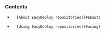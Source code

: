 <!-- usedin: [ _legacy_docker/deployment/easy-deploy-repos.md, _maestro/Deployment/easy-deploy-repos.md, _node/deployment/easy-deploy-repos.md, _rails/deployment/easy-deploy-repos.md, _skycap/deployment/easy-deploy-repos.md] -->


### Contents

*		[About EasyDeploy repositories](#about)
*		[Using EasyDeploy repositories](#using)

